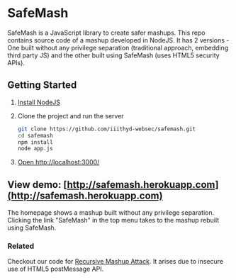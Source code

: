 SafeMash
========

SafeMash is a JavaScript library to create safer mashups. This repo contains source code of a mashup developed in NodeJS. It has 2 versions - One built without any privilege separation (traditional approach, embedding third party JS) and the other built using SafeMash (uses HTML5 security APIs).

## Getting Started

1. [Install NodeJS](http://nodejs.org/)

1. Clone the project and run the server

	``` bash
	git clone https://github.com/iiithyd-websec/safemash.git
	cd safemash
	npm install
	node app.js
	```

1. [Open http://localhost:3000/](http://localhost:3000/)

## View demo: [http://safemash.herokuapp.com](http://safemash.herokuapp.com)
The homepage shows a mashup built without any privilege separation. Clicking the link "SafeMash" in the top menu takes to the mashup rebuilt using SafeMash.

### Related
Checkout our code for [Recursive Mashup Attack](https://github.com/novogeek/Recursive-Mashup-Attack/tree/nodeJs). It arises due to insecure use of HTML5 postMessage API. 
